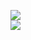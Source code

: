 [![](https://img.shields.io/badge/Made%20With-Github%20Spray-lightgrey.svg?style=for-the-badge&logo=github)](https://github.com/Annihil/github-spray#30601)  
[![](https://i.imgur.com/2DrTn0Z.gif)](https://github.com/Annihil/github-spray)